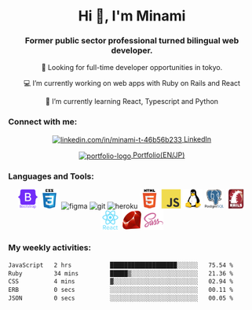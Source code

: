 <h1 align="center">Hi 👋, I'm Minami</h1>
<h3 align="center">Former public sector professional turned bilingual web developer. </h3>

<p align="center"> 📍 Looking for full-time developer opportunities in tokyo.</p>

<p align="center"> 💻 I’m currently working on web apps with Ruby on Rails and React</p>

<p align="center"> 🌱 I’m currently learning React, Typescript and Python</p>


<h3 align="left">Connect with me:</h3>

<p align="center">
  <a href="https://linkedin.com/in/linkedin.com/in/minami-t-46b56b233" target="blank">
    <img align="center" src="https://raw.githubusercontent.com/rahuldkjain/github-profile-readme-generator/master/src/images/icons/Social/linked-in-alt.svg" alt="linkedin.com/in/minami-t-46b56b233" height="20" width="20" />
    LinkedIn 
  </a>
</p>
<p align="center">
  <a href="https://minami-77.github.io/profile/" target="blank">
    <img align="center" src="https://minami-77.github.io/profile/images/logo_m_br.png" alt="portfolio-logo" height="20" width="20"/>
    Portfolio(EN/JP)
  </a>
</p>

<h3 align="left">Languages and Tools:</h3>
<p align="center"> 
<img src="https://raw.githubusercontent.com/devicons/devicon/master/icons/bootstrap/bootstrap-plain-wordmark.svg" alt="bootstrap" width="40" height="40"/> 
<img src="https://raw.githubusercontent.com/devicons/devicon/master/icons/css3/css3-original-wordmark.svg" alt="css3" width="40" height="40"/> 
<img src="https://www.vectorlogo.zone/logos/figma/figma-icon.svg" alt="figma" width="40" height="40"/> 
<img src="https://www.vectorlogo.zone/logos/git-scm/git-scm-icon.svg" alt="git" width="40" height="40"/> 
<img src="https://www.vectorlogo.zone/logos/heroku/heroku-icon.svg" alt="heroku" width="40" height="40"/> 
<img src="https://raw.githubusercontent.com/devicons/devicon/master/icons/html5/html5-original-wordmark.svg" alt="html5" width="40" height="40"/> 
<img src="https://raw.githubusercontent.com/devicons/devicon/master/icons/javascript/javascript-original.svg" alt="javascript" width="40" height="40"/> 
<img src="https://raw.githubusercontent.com/devicons/devicon/master/icons/linux/linux-original.svg" alt="linux" width="40" height="40"/> 
<img src="https://raw.githubusercontent.com/devicons/devicon/master/icons/postgresql/postgresql-original-wordmark.svg" alt="postgresql" width="40" height="40"/>
<img src="https://raw.githubusercontent.com/devicons/devicon/master/icons/rails/rails-original-wordmark.svg" alt="rails" width="40" height="40"/> 
<img src="https://raw.githubusercontent.com/devicons/devicon/master/icons/react/react-original-wordmark.svg" alt="react" width="40" height="40"/> 
<img src="https://raw.githubusercontent.com/devicons/devicon/master/icons/ruby/ruby-original.svg" alt="ruby" width="40" height="40"/> 
<img src="https://raw.githubusercontent.com/devicons/devicon/master/icons/sass/sass-original.svg" alt="sass" width="40" height="40"/> 
</p>


<h3 align="left">My weekly activities:</h3>
<!--START_SECTION:waka-->

```txt
JavaScript   2 hrs           ███████████████████░░░░░░   75.54 %
Ruby         34 mins         █████▒░░░░░░░░░░░░░░░░░░░   21.36 %
CSS          4 mins          ▓░░░░░░░░░░░░░░░░░░░░░░░░   02.94 %
ERB          0 secs          ░░░░░░░░░░░░░░░░░░░░░░░░░   00.11 %
JSON         0 secs          ░░░░░░░░░░░░░░░░░░░░░░░░░   00.05 %
```

<!--END_SECTION:waka-->


<!--
**minami-77/minami-77** is a ✨ _special_ ✨ repository because its `README.md` (this file) appears on your GitHub profile.
Here are some ideas to get you started:
- 🔭 I’m currently working on ...
- 🌱 I’m currently learning ...
- 👯 I’m looking to collaborate on ...
- 🤔 I’m looking for help with ...
- 💬 Ask me about ...
- 📫 How to reach me: ...
- 😄 Pronouns: ...
- ⚡ Fun fact: ...
-->
<!--
<p><img align="center" src="https://github-readme-stats.vercel.app/api/top-langs?username=minami-77&show_icons=true&locale=en&layout=compact" alt="minami-77" /></p>
<p>&nbsp;<img align="center" src="https://github-readme-stats.vercel.app/api?username=minami-77&show_icons=true&locale=en" alt="minami-77" /></p>
<p><img align="center" src="https://github-readme-streak-stats.herokuapp.com/?user=minami-77&" alt="minami-77" /></p>
-->
